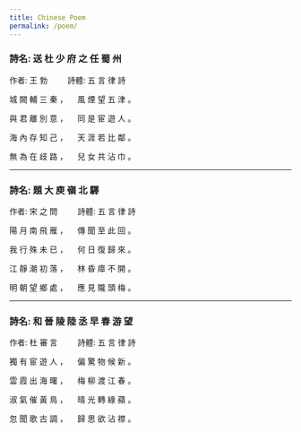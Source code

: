 ```yaml
---
title: Chinese Poem
permalink: /poem/
---
```


### 詩名: 送 杜 少 府 之 任 蜀 州

作者: 王 勃 　　 詩體: 五 言 律 詩 

城 闕 輔 三 秦 ，	　風 煙 望 五 津 。

與 君 離 別 意 ，	　同 是 宦 遊 人 。

海 內 存 知 己 ，	　天 涯 若 比 鄰 。

無 為 在 歧 路 ，	　兒 女 共 沾 巾 。

***

### 詩名: 題 大 庾 嶺 北 驛

作者: 宋 之 問 　　 詩體: 五 言 律 詩 

陽 月 南 飛 雁 ，	　傳 聞 至 此 回 。

我 行 殊 未 已 ，	　何 日 復 歸 來 。

江 靜 潮 初 落 ，	　林 昏 瘴 不 開 。

明 朝 望 鄉 處 ，	　應 見 隴 頭 梅 。

***

### 詩名: 和 晉 陵 陸 丞 早 春 游 望

作者: 杜 審 言 　　 詩體: 五 言 律 詩 

獨 有 宦 遊 人 ，	　偏 驚 物 候 新 。

雲 霞 出 海 曙 ，	　梅 柳 渡 江 春 。

淑 氣 催 黃 鳥 ，	　晴 光 轉 綠 蘋 。

忽 聞 歌 古 調 ，	　歸 思 欲 沾 襟 。
